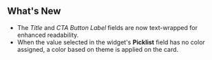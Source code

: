 ## What's New
 
- The *Title* and *CTA Button Label* fields are now text-wrapped for enhanced readability.
- When the value selected in the widget's **Picklist** field has no color assigned, a color based on theme is applied on the card.
